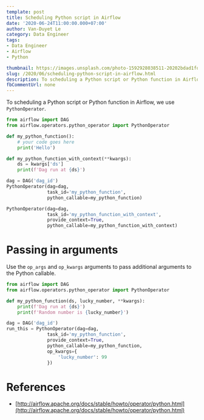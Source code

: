 ```yaml
---
template: post
title: Scheduling Python script in Airflow
date: '2020-06-24T11:00:00.000+07:00'
author: Van-Duyet Le
category: Data Engineer
tags:
- Data Engineer
- Airflow
- Python

thumbnail: https://images.unsplash.com/photo-1592928038511-20202bdad1fd?ixlib=rb-1.2.1&ixid=eyJhcHBfaWQiOjEyMDd9&auto=format&fit=crop&w=1650&q=80
slug: /2020/06/scheduling-python-script-in-airflow.html
description: To scheduling a Python script or Python function in Airflow, we use `PythonOperator`.
fbCommentUrl: none
---
```


To scheduling a Python script or Python function in Airflow, we use `PythonOperator`.

```python
from airflow import DAG
from airflow.operators.python_operator import PythonOperator

def my_python_function():
    # your code goes here
    print('Hello')

def my_python_function_with_context(**kwargs):
    ds = kwargs['ds']
    print(f'Dag run at {ds}')

dag = DAG('dag_id')
PythonOperator(dag=dag,
               task_id='my_python_function',
               python_callable=my_python_function)

PythonOperator(dag=dag,
               task_id='my_python_function_with_context',
               provide_context=True,
               python_callable=my_python_function_with_context)
```

# Passing in arguments

Use the `op_args` and `op_kwargs` arguments to pass additional arguments to the Python callable.

```python
from airflow import DAG
from airflow.operators.python_operator import PythonOperator

def my_python_function(ds, lucky_number, **kwargs):
    print(f'Dag run at {ds}')
    print(f'Random number is {lucky_number}')

dag = DAG('dag_id')
run_this = PythonOperator(dag=dag,
               task_id='my_python_function',
               provide_context=True,
               python_callable=my_python_function,
               op_kwargs={
                   'lucky_number': 99
               })
```

# References

- [http://airflow.apache.org/docs/stable/howto/operator/python.html](http://airflow.apache.org/docs/stable/howto/operator/python.html)